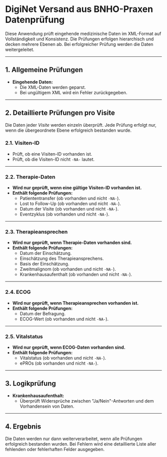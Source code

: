 # DigiNet Versand aus BNHO-Praxen Datenprüfung

Diese Anwendung prüft eingehende medizinische Daten im XML-Format auf Vollständigkeit und Konsistenz. Die Prüfungen erfolgen hierarchisch und decken mehrere Ebenen ab. Bei erfolgreicher Prüfung werden die Daten weitergeleitet.

---

## 1. Allgemeine Prüfungen
- **Eingehende Daten:**
  - Die XML-Daten werden geparst.
  - Bei ungültigem XML wird ein Fehler zurückgegeben.

---

## 2. Detaillierte Prüfungen pro Visite
Die Daten jeder *Visite* werden einzeln überprüft. Jede Prüfung erfolgt nur, wenn die übergeordnete Ebene erfolgreich bestanden wurde.

### 2.1. Visiten-ID
- Prüft, ob eine Visiten-ID vorhanden ist.
- Prüft, ob die Visiten-ID nicht `-NA-` lautet.

---

### 2.2. Therapie-Daten
- **Wird nur geprüft, wenn eine gültige Visiten-ID vorhanden ist.**
- **Enthält folgende Prüfungen:**
  - Patiententransfer (ob vorhanden und nicht `-NA-`).
  - Lost to Follow-Up (ob vorhanden und nicht `-NA-`).
  - Datum der Visite (ob vorhanden und nicht `-NA-`).
  - Eventzyklus (ob vorhanden und nicht `-NA-`).

---

### 2.3. Therapieansprechen
- **Wird nur geprüft, wenn Therapie-Daten vorhanden sind.**
- **Enthält folgende Prüfungen:**
  - Datum der Einschätzung.
  - Einschätzung des Therapieansprechens.
  - Basis der Einschätzung.
  - Zweitmalignom (ob vorhanden und nicht `-NA-`).
  - Krankenhausaufenthalt (ob vorhanden und nicht `-NA-`).

---

### 2.4. ECOG
- **Wird nur geprüft, wenn Therapieansprechen vorhanden ist.**
- **Enthält folgende Prüfungen:**
  - Datum der Befragung.
  - ECOG-Wert (ob vorhanden und nicht `-NA-`).

---

### 2.5. Vitalstatus
- **Wird nur geprüft, wenn ECOG-Daten vorhanden sind.**
- **Enthält folgende Prüfungen:**
  - Vitalstatus (ob vorhanden und nicht `-NA-`).
  - ePROs (ob vorhanden und nicht `-NA-`).

---

## 3. Logikprüfung
- **Krankenhausaufenthalt:**
  - Überprüft Widersprüche zwischen "Ja/Nein"-Antworten und dem Vorhandensein von Daten.

---

## 4. Ergebnis
Die Daten werden nur dann weiterverarbeitet, wenn alle Prüfungen erfolgreich bestanden wurden. Bei Fehlern wird eine detaillierte Liste aller fehlenden oder fehlerhaften Felder ausgegeben.
